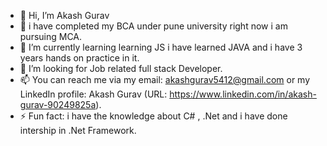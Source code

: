- 👋 Hi, I’m Akash Gurav
- 👀 i have completed my BCA under pune university right now i am pursuing MCA.
- 🌱 I’m currently learning learning JS i have learned JAVA and i have 3 years hands on practice in it.
- 💞️ I’m looking for Job related full stack Developer.
- 📫 You can reach me via my email: akashgurav5412@gmail.com or my LinkedIn profile: Akash Gurav (URL: https://www.linkedin.com/in/akash-gurav-90249825a).
- ⚡ Fun fact: i have the knowledge about C# , .Net and i have done intership in .Net Framework.

<!---
Gurav54/Gurav54 is a ✨ special ✨ repository because its `README.md` (this file) appears on your GitHub profile.
You can click the Preview link to take a look at your changes.
--->
